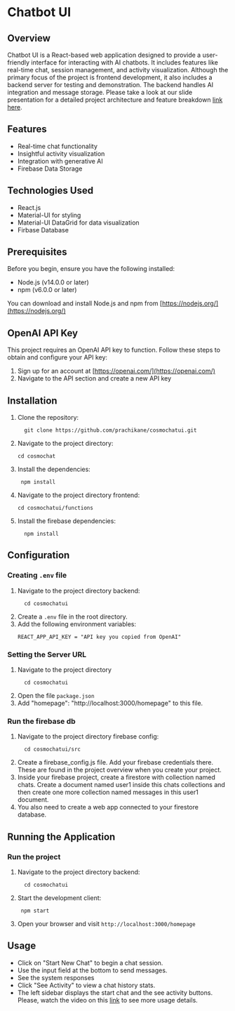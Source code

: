 # Chatbot UI

## Overview
Chatbot UI is a React-based web application designed to provide a user-friendly interface for interacting with AI chatbots. It includes features like real-time chat, session management, and activity visualization. Although the primary focus of the project is frontend development, it also includes a backend server for testing and demonstration. The backend handles AI integration and message storage.
Please take a look at our slide presentation for a detailed project architecture and feature breakdown [link here](https://pitch.com/v/cosmochatui-aumgk3).

## Features
- Real-time chat functionality
- Insightful activity visualization
- Integration with generative AI
- Firebase Data Storage

## Technologies Used
- React.js
- Material-UI for styling
- Material-UI DataGrid for data visualization
- Firbase Database

## Prerequisites
Before you begin, ensure you have the following installed:
- Node.js (v14.0.0 or later)
- npm (v6.0.0 or later)

You can download and install Node.js and npm from [https://nodejs.org/](https://nodejs.org/)

## OpenAI API Key
This project requires an OpenAI API key to function. Follow these steps to obtain and configure your API key:

1. Sign up for an account at [https://openai.com/](https://openai.com/)
2. Navigate to the API section and create a new API key


## Installation
1. Clone the repository:
   ```
     git clone https://github.com/prachikane/cosmochatui.git
   ```
2. Navigate to the project directory:
   ```
   cd cosmochat
   ```
3. Install the dependencies:
   ```
    npm install
   ```
4. Navigate to the project directory frontend:
   ```
   cd cosmochatui/functions
   ```
5. Install the firebase dependencies:
   ```
     npm install
   ```

## Configuration
### Creating `.env` file
1. Navigate to the project directory backend:
   ```
     cd cosmochatui
   ```
2. Create a `.env` file in the root directory.
3. Add the following environment variables:
   ```
   REACT_APP_API_KEY = "API key you copied from OpenAI"
   ```
### Setting the Server URL
1. Navigate to the project directory
   ```
     cd cosmochatui
   ```
2. Open the file `package.json`
3. Add "homepage": "http://localhost:3000/homepage" to this file. 

### Run the firebase db
1. Navigate to the project directory firebase config:
   ```
     cd cosmochatui/src
   ```
2. Create a firebase_config.js file. Add your firebase credentials there. These are found in the project overview when you create your project.
3. Inside your firebase project, create a firestore with collection named chats. Create a document named user1 inside this chats collections and then create one more collection named messages in this user1 document.
4. You also need to create a web app connected to your firestore database.

   
## Running the Application
### Run the project
1. Navigate to the project directory backend:
   ```
     cd cosmochatui
   ```
2. Start the development client:
   ```
    npm start
   ```
2. Open your browser and visit `http://localhost:3000/homepage`

## Usage
- Click on "Start New Chat" to begin a chat session.
- Use the input field at the bottom to send messages.
- See the system responses
- Click "See Activity" to view a chat history stats.
- The left sidebar displays the start chat and the see activity buttons.
Please, watch the video on this [link](https://www.loom.com/share/b4597dc4ec394560ab716d0bc8876175?sid=c2c2ede1-2041-4275-8f83-78c02a08f0e7) to see more usage details.

